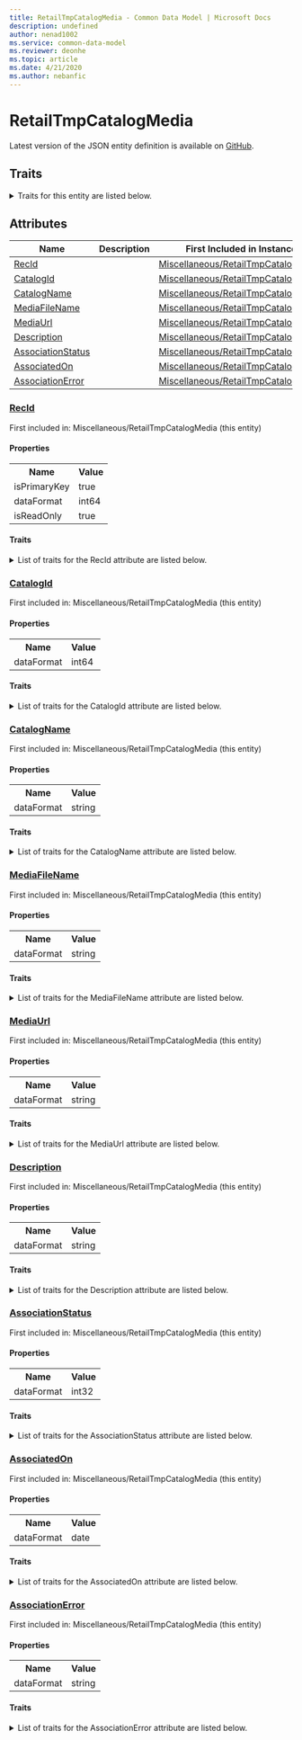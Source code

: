 ```yaml
---
title: RetailTmpCatalogMedia - Common Data Model | Microsoft Docs
description: undefined
author: nenad1002
ms.service: common-data-model
ms.reviewer: deonhe
ms.topic: article
ms.date: 4/21/2020
ms.author: nebanfic
---
```


# RetailTmpCatalogMedia

  
 Latest version of the JSON entity definition is available on <a href="https://github.com/Microsoft/CDM/tree/master/schemaDocuments/core/operationsCommon/Tables/System/SystemAdministration/Miscellaneous/RetailTmpCatalogMedia.cdm.json" target="_blank">GitHub</a>.  

## Traits

<details>
<summary>Traits for this entity are listed below.  
</summary>

**is.identifiedBy**  
  names a specifc identity attribute to use with an entity  <table><tr><th>Parameter</th><th>Value</th><th>Data type</th><th>Explanation</th></tr><tr><td>attribute</td><td>[RetailTmpCatalogMedia/(resolvedAttributes)/RecId](#RecId)</td><td>attribute</td><td></td></tr></table>

**is.CDM.entityVersion**  
  <table><tr><th>Parameter</th><th>Value</th><th>Data type</th><th>Explanation</th></tr><tr><td>versionNumber</td><td>"1.0.0"</td><td>string</td><td>semantic version number of the entity</td></tr></table>

**is.application.releaseVersion**  
  <table><tr><th>Parameter</th><th>Value</th><th>Data type</th><th>Explanation</th></tr><tr><td>releaseVersion</td><td>"10.0.13.0"</td><td>string</td><td>semantic version number of the application introducing this entity</td></tr></table>

</details>

## Attributes

|Name|Description|First Included in Instance|
|---|---|---|
|[RecId](#RecId)||<a href="RetailTmpCatalogMedia.md" target="_blank">Miscellaneous/RetailTmpCatalogMedia</a>|
|[CatalogId](#CatalogId)||<a href="RetailTmpCatalogMedia.md" target="_blank">Miscellaneous/RetailTmpCatalogMedia</a>|
|[CatalogName](#CatalogName)||<a href="RetailTmpCatalogMedia.md" target="_blank">Miscellaneous/RetailTmpCatalogMedia</a>|
|[MediaFileName](#MediaFileName)||<a href="RetailTmpCatalogMedia.md" target="_blank">Miscellaneous/RetailTmpCatalogMedia</a>|
|[MediaUrl](#MediaUrl)||<a href="RetailTmpCatalogMedia.md" target="_blank">Miscellaneous/RetailTmpCatalogMedia</a>|
|[Description](#Description)||<a href="RetailTmpCatalogMedia.md" target="_blank">Miscellaneous/RetailTmpCatalogMedia</a>|
|[AssociationStatus](#AssociationStatus)||<a href="RetailTmpCatalogMedia.md" target="_blank">Miscellaneous/RetailTmpCatalogMedia</a>|
|[AssociatedOn](#AssociatedOn)||<a href="RetailTmpCatalogMedia.md" target="_blank">Miscellaneous/RetailTmpCatalogMedia</a>|
|[AssociationError](#AssociationError)||<a href="RetailTmpCatalogMedia.md" target="_blank">Miscellaneous/RetailTmpCatalogMedia</a>|

### <a href=#RecId name="RecId">RecId</a>

First included in: Miscellaneous/RetailTmpCatalogMedia (this entity)  

#### Properties

<table><tr><th>Name</th><th>Value</th></tr><tr><td>isPrimaryKey</td><td>true</td></tr><tr><td>dataFormat</td><td>int64</td></tr><tr><td>isReadOnly</td><td>true</td></tr></table>

#### Traits

<details>
<summary>List of traits for the RecId attribute are listed below.</summary>

**is.dataFormat.integer**  
**is.dataFormat.big**  
**is.identifiedBy**  
names a specifc identity attribute to use with an entity  <table><tr><th>Parameter</th><th>Value</th><th>Data type</th><th>Explanation</th></tr><tr><td>attribute</td><td>[RetailTmpCatalogMedia/(resolvedAttributes)/RecId](#RecId)</td><td>attribute</td><td></td></tr></table>

**is.readOnly**  
**is.dataFormat.integer**  
**is.dataFormat.big**  
</details>

### <a href=#CatalogId name="CatalogId">CatalogId</a>

First included in: Miscellaneous/RetailTmpCatalogMedia (this entity)  

#### Properties

<table><tr><th>Name</th><th>Value</th></tr><tr><td>dataFormat</td><td>int64</td></tr></table>

#### Traits

<details>
<summary>List of traits for the CatalogId attribute are listed below.</summary>

**is.dataFormat.integer**  
**is.dataFormat.big**  
**is.dataFormat.integer**  
**is.dataFormat.big**  
</details>

### <a href=#CatalogName name="CatalogName">CatalogName</a>

First included in: Miscellaneous/RetailTmpCatalogMedia (this entity)  

#### Properties

<table><tr><th>Name</th><th>Value</th></tr><tr><td>dataFormat</td><td>string</td></tr></table>

#### Traits

<details>
<summary>List of traits for the CatalogName attribute are listed below.</summary>

**is.dataFormat.character**  
**is.dataFormat.big**  
**is.dataFormat.array**  
**is.dataFormat.character**  
**is.dataFormat.array**  
</details>

### <a href=#MediaFileName name="MediaFileName">MediaFileName</a>

First included in: Miscellaneous/RetailTmpCatalogMedia (this entity)  

#### Properties

<table><tr><th>Name</th><th>Value</th></tr><tr><td>dataFormat</td><td>string</td></tr></table>

#### Traits

<details>
<summary>List of traits for the MediaFileName attribute are listed below.</summary>

**is.dataFormat.character**  
**is.dataFormat.big**  
**is.dataFormat.array**  
**is.dataFormat.character**  
**is.dataFormat.array**  
</details>

### <a href=#MediaUrl name="MediaUrl">MediaUrl</a>

First included in: Miscellaneous/RetailTmpCatalogMedia (this entity)  

#### Properties

<table><tr><th>Name</th><th>Value</th></tr><tr><td>dataFormat</td><td>string</td></tr></table>

#### Traits

<details>
<summary>List of traits for the MediaUrl attribute are listed below.</summary>

**is.dataFormat.character**  
**is.dataFormat.big**  
**is.dataFormat.array**  
**is.dataFormat.character**  
**is.dataFormat.array**  
</details>

### <a href=#Description name="Description">Description</a>

First included in: Miscellaneous/RetailTmpCatalogMedia (this entity)  

#### Properties

<table><tr><th>Name</th><th>Value</th></tr><tr><td>dataFormat</td><td>string</td></tr></table>

#### Traits

<details>
<summary>List of traits for the Description attribute are listed below.</summary>

**is.dataFormat.character**  
**is.dataFormat.big**  
**is.dataFormat.array**  
**is.dataFormat.character**  
**is.dataFormat.array**  
</details>

### <a href=#AssociationStatus name="AssociationStatus">AssociationStatus</a>

First included in: Miscellaneous/RetailTmpCatalogMedia (this entity)  

#### Properties

<table><tr><th>Name</th><th>Value</th></tr><tr><td>dataFormat</td><td>int32</td></tr></table>

#### Traits

<details>
<summary>List of traits for the AssociationStatus attribute are listed below.</summary>

**is.dataFormat.integer**  
**is.dataFormat.integer**  
</details>

### <a href=#AssociatedOn name="AssociatedOn">AssociatedOn</a>

First included in: Miscellaneous/RetailTmpCatalogMedia (this entity)  

#### Properties

<table><tr><th>Name</th><th>Value</th></tr><tr><td>dataFormat</td><td>date</td></tr></table>

#### Traits

<details>
<summary>List of traits for the AssociatedOn attribute are listed below.</summary>

**is.dataFormat.date**  
**means.measurement.date**  
**is.dataFormat.date**  
</details>

### <a href=#AssociationError name="AssociationError">AssociationError</a>

First included in: Miscellaneous/RetailTmpCatalogMedia (this entity)  

#### Properties

<table><tr><th>Name</th><th>Value</th></tr><tr><td>dataFormat</td><td>string</td></tr></table>

#### Traits

<details>
<summary>List of traits for the AssociationError attribute are listed below.</summary>

**is.dataFormat.character**  
**is.dataFormat.big**  
**is.dataFormat.array**  
**is.dataFormat.character**  
**is.dataFormat.array**  
</details>
